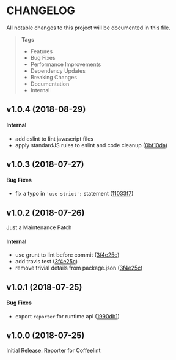 # CHANGELOG

All notable changes to this project will be documented in this file.

> **Tags**
> - Features
> - Bug Fixes
> - Performance Improvements
> - Dependency Updates
> - Breaking Changes
> - Documentation
> - Internal

## v1.0.4 (2018-08-29)

#### Internal

* add eslint to lint javascript files
* apply standardJS rules to eslint and code cleanup ([0bf10da](https://github.com/Sibiraj-S/coffeelint-reporter/commit/0bf10da))

## v1.0.3 (2018-07-27)

#### Bug Fixes

* fix a typo in `'use strict';` statement ([11033f7](https://github.com/Sibiraj-S/coffeelint-reporter/commit/11033f7))

## v1.0.2 (2018-07-26)

Just a Maintenance Patch

#### Internal

* use grunt to lint before commit ([3f4e25c](https://github.com/Sibiraj-S/coffeelint-reporter/commit/3f4e25c))
* add travis test ([3f4e25c](https://github.com/Sibiraj-S/coffeelint-reporter/commit/3f4e25c))
* remove trivial details from package.json ([3f4e25c](https://github.com/Sibiraj-S/coffeelint-reporter/commit/3f4e25c))

## v1.0.1 (2018-07-25)

#### Bug Fixes

* export `reporter` for runtime api ([1990db1](https://github.com/Sibiraj-S/coffeelint-reporter/commit/1990db1))

## v1.0.0 (2018-07-25)

Initial Release.
Reporter for Coffeelint
